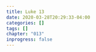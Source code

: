 ```yaml
---
title: Luke 13
date: 2020-03-28T20:29:33-04:00
categories: []
tags: []
chapter: "013"
inprogress: false
---
```


